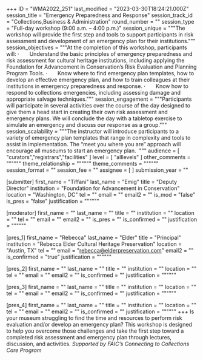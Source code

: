+++
ID = "WMA2022_251"
last_modified = "2023-03-30T18:24:21.000Z"
session_title = "Emergency Preparedness and Response"
session_track_id = "Collections,Business & Administration"
round_number = ""
session_type = "Full-day workshop (9:00 a.m. – 4:00 p.m.)"
session_unique = """The workshop will provide the first step and tools to support participants in risk assessment and development of an emergency plan for their institutions."""
session_objectives = """At the completion of this workshop, participants will:
·       Understand the basic principles of emergency preparedness and risk assessment for cultural heritage institutions, including applying the Foundation for Advancement in Conservation’s Risk Evaluation and Planning Program Tools.
·       Know where to find emergency plan templates, how to develop an effective emergency plan, and how to train colleagues at their institutions in emergency preparedness and response.
·       Know how to respond to collections emergencies, including assessing damage and appropriate salvage techniques."""
session_engagement = """Participants will participate in several activities over the course of the day designed to give them a head start in creating their own risk assessment and emergency plans. We will conclude the day with a tabletop exercise to simulate an emergency and discuss our response as a group."""
session_scalability = """The instructor will introduce participants to a variety of emergency plan templates that range in complexity and tools to assist in implementation. The “meet you where you are” approach will encourage all museums to start an emergency plan. 
"""
audience = [ "curators","registrars","facilities" ]
level = [ "alllevels" ]
other_comments = """"""
theme_relationship = """"""
theme_comments = """"""
session_format = ""
session_fee = ""
assignee = [  ]
submission_year = ""

[submitter]
first_name = "Tiffani"
last_name = "Emig"
title = "Deputy Director"
institution = "Foundation for Advancement in Conservation"
location = "Washington, DC"
tel = ""
email = ""
email2 = ""
is_mod = "false"
is_pres = "false"
justification = """"""

[moderator]
first_name = ""
last_name = ""
title = ""
institution = ""
location = ""
tel = ""
email = ""
email2 = ""
is_pres = ""
is_confirmed = ""
justification = """"""

[pres_1]
first_name = "Rebecca"
last_name = "Elder"
title = "Principal"
institution = "Rebecca Elder Cultural Heritage Preservation"
location = "Austin, TX"
tel = ""
email = "rebecca@elderpreservation.com"
email2 = ""
is_confirmed = "true"
justification = """"""

[pres_2]
first_name = ""
last_name = ""
title = ""
institution = ""
location = ""
tel = ""
email = ""
email2 = ""
is_confirmed = ""
justification = """"""

[pres_3]
first_name = ""
last_name = ""
title = ""
institution = ""
location = ""
tel = ""
email = ""
email2 = ""
is_confirmed = ""
justification = """"""

[pres_4]
first_name = ""
last_name = ""
title = ""
institution = ""
location = ""
tel = ""
email = ""
email2 = ""
is_confirmed = ""
justification = """"""
+++
 Is your museum struggling to find the time and resources to perform risk evaluation and/or develop an emergency plan? This workshop is designed to help you overcome those challenges and take the first step toward a completed risk assessment and emergency plan through lectures, discussion, and activities. _Supported by FAIC’s Connecting to Collections Care Program_ 
